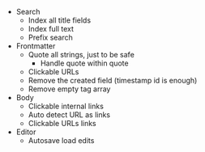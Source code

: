 - Search
  - Index all title fields
  - Index full text
  - Prefix search
- Frontmatter
  - Quote all strings, just to be safe
    - Handle quote within quote
  - Clickable URLs
  - Remove the created field (timestamp id is enough)
  - Remove empty tag array
- Body
  - Clickable internal links
  - Auto detect URL as links
  - Clickable URLs links
- Editor
  - Autosave load edits
